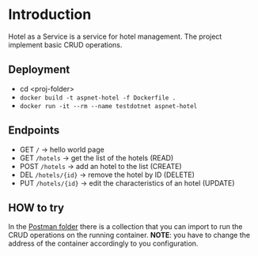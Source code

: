# Introduction
Hotel as a Service is a service for hotel management. The project implement basic CRUD operations. 

## Deployment
- cd \<proj-folder\>
- ```docker build -t aspnet-hotel -f Dockerfile .```
- ```docker run -it --rm --name testdotnet aspnet-hotel```

## Endpoints 
- GET ```/``` -> hello world page
- GET ```/hotels``` -> get the list of the hotels (READ)
- POST ```/hotels``` -> add an hotel to the list (CREATE)
- DEL ```/hotels/{id}``` -> remove the hotel by ID (DELETE)
- PUT ```/hotels/{id}``` -> edit the characteristics of an hotel (UPDATE)

## HOW to try
In the [Postman folder](postman/) there is a collection that you can import to run the CRUD operations on the running container. **NOTE**: you have to change the address of the container accordingly to you configuration. 